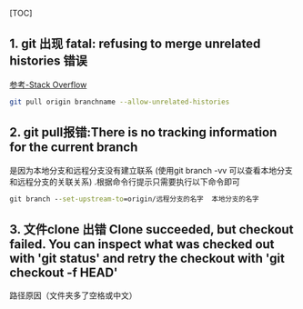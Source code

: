 [TOC]

## 1. git 出现 fatal: refusing to merge unrelated histories 错误 ##

[参考-Stack Overflow](https://stackoverflow.com/questions/37937984/git-refusing-to-merge-unrelated-histories-on-rebase)

```bash
git pull origin branchname --allow-unrelated-histories
```



## 2.  git pull报错:There is no tracking information for the current branch ##

是因为本地分支和远程分支没有建立联系 (使用git branch -vv 可以查看本地分支和远程分支的关联关系) .根据命令行提示只需要执行以下命令即可

```cmd
git branch --set-upstream-to=origin/远程分支的名字  本地分支的名字
```

## 3. 文件clone 出错 Clone succeeded, but checkout failed. You can inspect what was checked out with 'git status' and retry the checkout with 'git checkout -f HEAD' ##

路径原因（文件夹多了空格或中文）